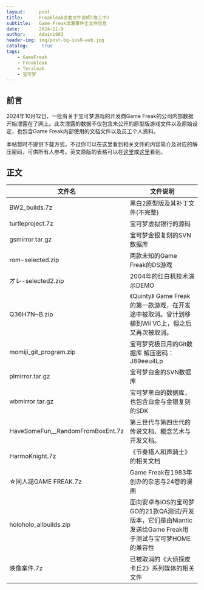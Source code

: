 ```yaml
---
layout:     post
title:      Freakleak全套文件说明(施工中)
subtitle:   Game Freak泄漏事件全文件信息
date:       2024-11-9
author:     Adnini983
header-img: img/post-bg-ios9-web.jpg
catalog: 	 true
tags:
    - GameFreak
    - Freakleak
    - Teraleak
    - 宝可梦
---
```

## 前言
2024年10月12日，一批有关于宝可梦游戏的开发商Game Freak的公司内部数据开始泄露在了网上。此次泄露的数据不仅包含未公开的原型版游戏文件以及原始设定，也包含Game Freak内部使用的文档文件以及员工个人资料。

本帖暂时不提供下载方式，不过你可以在这里看到相关文件的内容简介及对应的解压密码，可供所有人参考。英文原版的表格可以在[这里](https://rentry.org/freakleak)或[这里](https://github.com/Adnini983/adnini983.github.io/raw/refs/heads/main/Files/Documents/Excel/Freakleak%20File%20List.xlsx)看到。
## 正文
| 文件名                           | 文件说明                                                                                                  |
|----------------------------------|-----------------------------------------------------------------------------------------------------------|
| BW2_builds.7z                    | 黑白2原型版及其补丁文件(不完整)                                                                           |
| turtleproject.7z                 | 宝可梦虚拟银行的源码                                                                                      |
| gsmirror.tar.gz                  | 宝可梦金银复刻的SVN数据库                                                                                 |
| rom-selected.zip                 | 两款未知的Game Freak的DS游戏                                                                              |
| オレ-selected2.zip               | 2004年的红白机技术演示DEMO                                                                                |
| Q36H7N~B.zip                     | 《Quinty》 Game Freak的第一款游戏，在开发途中被取消。曾计划移植到Wii VC上，但之后又再次被取消。           |
| momiji_git_program.zip           | 宝可梦究极日月的Git数据库 解压密码：J89eeu4Lp                                                             |
| plmirror.tar.gz                  | 宝可梦白金的SVN数据库                                                                                     |
| wbmirror.tar.gz                  | 宝可梦黑白的数据库，也包含白金与金银复刻的SDK                                                             |
| HaveSomeFun__RandomFromBoxEnt.7z | 第三世代与第四世代的传说文档、概念艺术与开发文档。                                                        |
| HarmoKnight.7z                   | 《节奏猎人和声骑士》的相关文档                                                                            |
| ☆同人誌GAME FREAK.7z             | Game Freak在1983年创办的杂志与24卷的漫画                                                                  |
| holoholo_allbuilds.zip           | 面向安卓与iOS的宝可梦GO的21款QA测试/开发版本，它们是由Niantic发送给Game Freak用于测试与宝可梦HOME的兼容性 |
| 映像案件.7z                      | 已被取消的《大侦探皮卡丘2》系列媒体的相关文件                                                             |